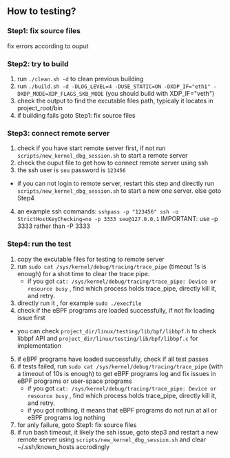 ## How to testing? 

### Step1: fix source files

fix errors according to ouput

### Step2: try to build 
1. run `./clean.sh -d` to clean previous building
2. run `./build.sh -d -DLOG_LEVEL=4 -DUSE_STATIC=ON -DXDP_IF="eth1" -DXDP_MODE=XDP_FLAGS_SKB_MODE` (you should build with XDP_IF="veth")
3. check the output to find the excutable files path, typicaly it locates in project_root/bin
4. if building fails goto Step1: fix source files

### Step3: connect remote server
1. check if you have start remote server first, if not run `scripts/new_kernel_dbg_session.sh` to start a remote server
2. check the ouput file to get how to connect remote server using ssh
3. the ssh user is `seu` password is `123456` 
  * if you can not login to remote server, restart this step and directly run `scripts/new_kernel_dbg_session.sh` to start a new one server. else goto Step4 
4. an example ssh commands: `sshpass -p "123456" ssh -o StrictHostKeyChecking=no -p 3333 seu@127.0.0.1` IMPORTANT: use -p 3333 rather than -P 3333

### Step4: run the test
1. copy the excutable files for testing to remote server
2. run `sudo cat /sys/kernel/debug/tracing/trace_pipe` (timeout 1s is enough) for a shot time to clear the trace pipe. 
   * if you got `cat: /sys/kernel/debug/tracing/trace_pipe: Device or resource busy` , find which process holds trace_pipe, directly kill it, and retry.
3. directly run it , for example `sudo ./execfile` 
4. check if the eBPF programs are loaded successfully, if not fix loading issue first
 * you can check `project_dir/linux/testing/lib/bpf/libbpf.h` to check libbpf API and  `project_dir/linux/testing/lib/bpf/libbpf.c` for implementation
5. if eBPF programs have loaded successfully, check if all test passes 
6. if tests failed, run `sudo cat /sys/kernel/debug/tracing/trace_pipe` (with a timeout of 10s is enough) to get eBPF programs log and fix issues in eBPF programs or user-space programs
    * if you got `cat: /sys/kernel/debug/tracing/trace_pipe: Device or resource busy` , find which process holds trace_pipe, directly kill it, and retry.
    * if you got nothing, it means that eBPF programs do not run at all or eBPF programs log nothing
7. for anly failure, goto  Step1: fix source files
8. if run bash timeout, it likely the ssh issue, goto step3 and restart a new remote server using `scripts/new_kernel_dbg_session.sh` and clear ~/.ssh/known_hosts accrodingly
